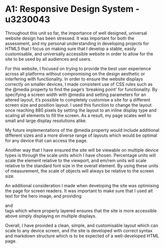 # A1: Responsive Design System - u3230043

Throughout this unit so far, the importance of well designed, universal website design has been stressed. It was important for both the assessment, and my personal understanding in developing projects for HTML5 that I focus on making sure that I develop a stable, easily customisable, and universally accessible website in order to allow for the site to be used by all audiences and users.

For this website, I focused on trying to provide the best user experience across all platforms without compromising on the design aesthetic or interfering with functionality.  In order to ensure the website displays correctly on smaller devices, I made consistent use of CSS rules such as the @media property to find the page’s ‘breaking point’ for functionality.  By specifying a screen width with @media and setting parameters for an altered layout, it’s possible to completely customise a site for a different screen size and position layout.  I used this function to change the layout once reaching 880 pixels by setting the layout to an inline display type and scaling all elements to fill the screen.  As a result, my page scales well to small and large display resolutions alike.

My future implementations of the @media property would include additional different sizes and a more diverse range of layouts which would be optimal for any device that can access the page. 

Another way that I have ensured the site will be viewable on multiple device types is through the scale units which I have chosen. Percentage units will scale the element relative to the viewport, and em/rem units will scale relative to the standard font size in the overall <html> element. By using these units of measurement, the scale of objects will always be relative to the screen size. 

An additional consideration I made when developing the site was optimising the page for screen readers. It was important to make sure that I used alt text for the hero image, and providing <section> and <div> tags which where properly layered ensures that the site is more accessible above simply displaying on multiple displays.

Overall, I have provided a clean, simple, and customisable layout which can scale to any device screen, and the site is developed with correct syntax and markdown structure which is to be expected of a well-developed HTML page.

